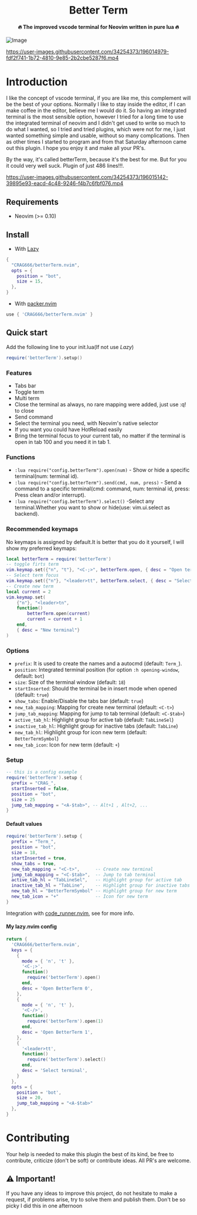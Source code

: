 <h1 align='center'>Better Term</h1>

<h4 align='center'>🔥 The improved vscode terminal for Neovim written in pure lua 🔥</h4>

![Image](https://github.com/user-attachments/assets/2a8323a8-f97d-4493-a834-1bc17b774336)

https://user-images.githubusercontent.com/34254373/196014979-fdf2f741-1b72-4810-9e85-2b2cbe5287f6.mp4

# Introduction

I like the concept of vscode terminal, if you are like me, this complement will be the best of your options.
Normally I like to stay inside the editor, if I can make coffee in the editor, believe me I would do it. So having an integrated terminal is the most sensible option, however I tried for a long time to use the integrated terminal of neovim and I didn't get used to write so much to do what I wanted, so I tried and tried plugins, which were not for me, I just wanted something simple and usable, without so many complications. Then as other times I started to program and from that Saturday afternoon came out this plugin. I hope you enjoy it and make all your PR's.

By the way, it's called betterTerm, because it's the best for me. But for you it could very well suck. Plugin of just 486 lines!!!.

https://user-images.githubusercontent.com/34254373/196015142-39895e93-eacd-4c48-9246-f4b7c6fbf076.mp4

## Requirements

- Neovim (>= 0.10)

## Install

- With [Lazy](https://github.com/folke/lazy.nvim)

```lua
{
  "CRAG666/betterTerm.nvim",
  opts = {
    position = "bot",
    size = 15,
  },
}
```

- With [packer.nvim](https://github.com/wbthomason/packer.nvim)

```lua
use { 'CRAG666/betterTerm.nvim' }
```


## Quick start

Add the following line to your init.lua(If not use *Lazy*)

```lua
require('betterTerm').setup()
```

### Features

- Tabs bar
- Toggle term
- Multi term
- Close the terminal as always, no rare mapping were added, just use :q! to close
- Send command
- Select the terminal you need, with Neovim's native selector
- If you want you could have HotReload easily
- Bring the terminal focus to your current tab, no matter if the terminal is open in tab 100 and you need it in tab 1.

### Functions

- `:lua require("config.betterTerm").open(num)` - Show or hide a specific terminal(num: terminal id).
- `:lua require("config.betterTerm").send(cmd, num, press)` - Send a command to a specific terminal(cmd: command, num: terminal id, press: Press clean and/or interrupt).
- `:lua require("config.betterTerm").select()` -Select any terminal.Whether you want to show or hide(use: vim.ui.select as backend).

### Recommended keymaps

No keymaps is assigned by default.It is better that you do it yourself, I will show my preferred keymaps:

```lua
local betterTerm = require('betterTerm')
-- toggle firts term
vim.keymap.set({"n", "t"}, "<C-;>", betterTerm.open, { desc = "Open terminal"})
-- Select term focus
vim.keymap.set({"n"}, "<leader>tt", betterTerm.select, { desc = "Select terminal"})
-- Create new term
local current = 2
vim.keymap.set(
    {"n"}, "<leader>tn",
    function()
        betterTerm.open(current)
        current = current + 1
    end,
    { desc = "New terminal"}
)
```

### Options

- `prefix`: It is used to create the names and a autocmd (default: `Term_`).
- `position`: Integrated terminal position (for option `:h opening-window`, default: `bot`)
- `size`: Size of the terminal window (default: `18`)
- `startInserted`: Should the terminal be in insert mode when opened (default: `true`)
- `show_tabs`: Enable/Disable the tabs bar (default: `true`)
- `new_tab_mapping`: Mapping for create new terminal (default: `<C-t>`)
- `jump_tab_mapping`: Mapping for jump to tab terminal (default: `<C-$tab>`)
- `active_tab_hl`: Highlight group for active tab (default: `TabLineSel`)
- `inactive_tab_hl`: Highlight group for inactive tabs (default: `TabLine`)
- `new_tab_hl`: Highlight group for icon new term (default: `BetterTermSymbol`)
- `new_tab_icon`: Icon for new term (default: `+`)


### Setup

```lua
-- this is a config example
require('betterTerm').setup {
  prefix = "CRAG_",
  startInserted = false,
  position = "bot",
  size = 25
  jump_tab_mapping = "<A-$tab>", -- Alt+1 , Alt+2, ...
}
```

#### Default values

```lua
require('betterTerm').setup {
  prefix = "Term_",
  position = "bot",
  size = 18,
  startInserted = true,
  show_tabs = true,
  new_tab_mapping = "<C-t>",      -- Create new terminal
  jump_tab_mapping = "<C-$tab>",  -- Jump to tab terminal
  active_tab_hl = "TabLineSel",   -- Highlight group for active tab
  inactive_tab_hl = "TabLine",    -- Highlight group for inactive tabs
  new_tab_hl = "BetterTermSymbol" -- Highlight group for new term
  new_tab_icon = "+"              -- Icon for new term
}
```

Integration with [code_runner.nvim](https://github.com/CRAG666/code_runner.nvim), see for more info.

#### My lazy.nvim config

```lua
return {
  'CRAG666/betterTerm.nvim',
  keys = {
    {
      mode = { 'n', 't' },
      '<C-;>',
      function()
        require('betterTerm').open()
      end,
      desc = 'Open BetterTerm 0',
    },
    {
      mode = { 'n', 't' },
      '<C-/>',
      function()
        require('betterTerm').open(1)
      end,
      desc = 'Open BetterTerm 1',
    },
    {
      '<leader>tt',
      function()
        require('betterTerm').select()
      end,
      desc = 'Select terminal',
    }
  },
  opts = {
    position = 'bot',
    size = 20,
    jump_tab_mapping = "<A-$tab>"
  },
}
```

# Contributing

Your help is needed to make this plugin the best of its kind, be free to contribute, criticize (don't be soft) or contribute ideas. All PR's are welcome.

## :warning: Important!

If you have any ideas to improve this project, do not hesitate to make a request, if problems arise, try to solve them and publish them. Don't be so picky I did this in one afternoon
